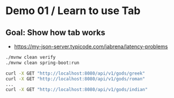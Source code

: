 # Demo 01 / Learn to use Tab

## Goal: Show how tab works

- https://my-json-server.typicode.com/jabrena/latency-problems

```bash
./mvnw clean verify
./mvnw clean spring-boot:run

curl -X GET "http://localhost:8080/api/v1/gods/greek"
curl -X GET "http://localhost:8080/api/v1/gods/roman"
...
curl -X GET "http://localhost:8080/api/v1/gods/indian"
```